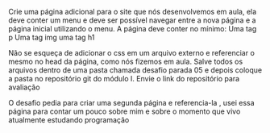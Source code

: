 Crie uma página adicional para o site que nós desenvolvemos em aula, 
    ela deve conter um menu e deve ser possível navegar entre a nova página e a página inicial utilizando o menu. 
    A página deve conter no mínimo:
Uma tag p
Uma tag img
uma tag h1

Não se esqueça de adicionar o css em um arquivo externo e referenciar o mesmo no head da página, como nós fizemos em aula.
Salve todos os arquivos dentro de uma pasta chamada desafio parada 05 e depois coloque a pasta no repositório git do módulo I.
 Envie o link do repositório para avaliação


 O desafio pedia para criar uma segunda página e referencia-la , usei essa página para contar um pouco sobre mim e sobre o momento que vivo atualmente estudando programação
